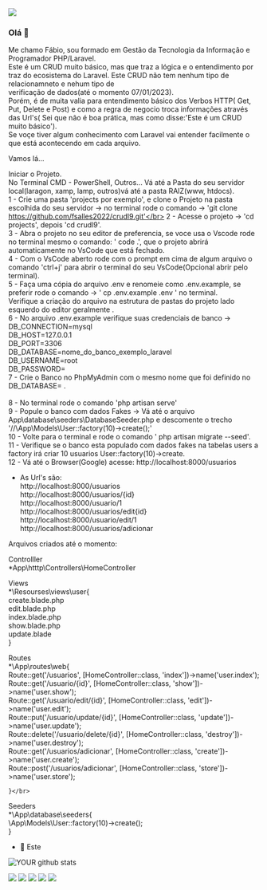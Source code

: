<img src="https://github.com/pr2tik1/pr2tik1/blob/master/IMAGE-NAME">

### Olá 👋
 
Me chamo Fábio, sou formado em Gestão da Tecnologia da Informação e Programador PHP/Laravel.</br>
Este é um CRUD muito básico, mas que traz a lógica e o entendimento por traz do ecosistema do Laravel. Este CRUD não tem nenhum tipo de relacionamneto e nehum tipo de</br> verificação de dados(até o momento 07/01/2023).</br>
Porém, é de muita valia para entendimento básico dos Verbos HTTP( Get, Put, Delete e Post) e como a regra de negocio troca informações através das Url's( Sei que não é boa prática, mas como disse:'Este é um CRUD muito básico').</br>
Se voçe tiver algum conhecimento com Laravel vai entender facilmente o que está acontecendo em cada arquivo.</br>

Vamos lá...</br>

Iniciar o Projeto.</br>
No Terminal CMD - PowerShell, Outros... Vá até a Pasta do seu servidor local(laragon, xamp, lamp, outros)vá até a pasta RAIZ(www, htdocs).</br>
1 - Crie uma pasta 'projects por exemplo', e clone o Projeto na pasta escolhida do seu servidor -> no terminal rode o comando -> 'git clone https://github.com/fsalles2022/crudl9.git'</br>
2 - Acesse o projeto -> 'cd projects', depois 'cd crudl9'.</br>
3 - Abra o projeto no seu editor de preferencia, se voce usa o Vscode rode no terminal mesmo o comando: ' code .', que o projeto abrirá automaticamente no VsCode que está fechado.</br>
4 - Com o VsCode aberto rode com o prompt em cima de algum arquivo o comando 'ctrl+j' para abrir o terminal do seu VsCode(Opcional abrir pelo terminal).</br>
5 - Faça uma cópia do arquivo .env e renomeie como .env.example, se preferir rode o comando -> ' cp .env.example .env ' no terminal.</br>
Verifique a criação do arquivo na estrutura de pastas do projeto lado esquerdo do editor geralmente .</br>
6 - No arquivo .env.example verifique suas credenciais de banco -> </br>
                        DB_CONNECTION=mysql</br>
                        DB_HOST=127.0.0.1</br>
                        DB_PORT=3306</br>
                        DB_DATABASE=nome_do_banco_exemplo_laravel</br>
                        DB_USERNAME=root</br>
                        DB_PASSWORD=</br>
7 - Crie o Banco no PhpMyAdmin com o mesmo nome que foi definido no DB_DATABASE= .</br>                    
8 - No terminal rode o comando 'php artisan serve' </br>
9 - Popule o banco com dados Fakes -> Vá até o arquivo App\database\seeders\DatabaseSeeder.php e descomente o trecho '//\App\Models\User::factory(10)->create();'</br>
10 - Volte para o terminal e rode o comando ' php artisan migrate --seed'.</br>
11 - Verifique se o banco esta populado com dados fakes na tabelas users a factory irá criar 10 usuarios User::factory(10)->create.</br>
12 - Vá até o Browser(Google) acesse: http://localhost:8000/usuarios</br>

* As Url's são:</br>
http://localhost:8000/usuarios</br>
http://localhost:8000/usuarios/{id}</br>
http://localhost:8000/usuario/1</br>
http://localhost:8000/usuarios/edit{id}</br>
http://localhost:8000/usuario/edit/1</br>
http://localhost:8000/usuarios/adicionar</br>


Arquivos criados até o momento:</br>

Controlller</br>
*App\htttp\Controllers\HomeController</br>

Views</br>
*\Resourses\views\user{</br>
    create.blade.php</br>
    edit.blade.php</br>
    index.blade.php</br>
    show.blade.php</br>
    update.blade</br>
    }</br>

Routes   </br>
*\App\routes\web{</br>
Route::get('/usuarios', [HomeController::class, 'index'])->name('user.index');</br>
Route::get('/usuario/{id}', [HomeController::class, 'show'])->name('user.show');</br>
Route::get('/usuario/edit/{id}', [HomeController::class, 'edit'])->name('user.edit');</br>
Route::put('/usuario/update/{id}', [HomeController::class, 'update'])->name('user.update');</br>
Route::delete('/usuario/delete/{id}', [HomeController::class, 'destroy'])->name('user.destroy');</br>
Route::get('/usuarios/adicionar', [HomeController::class, 'create'])->name('user.create');</br>
Route::post('/usuarios/adicionar', [HomeController::class, 'store'])->name('user.store');</br>

    }</br>

Seeders</br>
*\App\database\seeders{</br>
\App\Models\User::factory(10)->create();</br>
 }</br>


- 🤝 Este 

![YOUR github stats](https://github-readme-stats.vercel.app/api?username=fsalles2022)</br>

[<img src="https://img.shields.io/badge/twitter-%231DA1F2.svg?&style=for-the-badge&logo=twitter&logoColor=white" />](https://twitter.com/USERNAME) [<img src="https://img.shields.io/badge/medium-%2312100E.svg?&style=for-the-badge&logo=medium&logoColor=white" />](https://medium.com/USERNAME)  [<img src="https://img.shields.io/badge/linkedin-%230077B5.svg?&style=for-the-badge&logo=linkedin&logoColor=white" />](https://www.linkedin.com/in/https://www.linkedin.com/in/fabio-salles-47a85988//) [<img src = "https://img.shields.io/badge/instagram-%23E4405F.svg?&style=for-the-badge&logo=instagram&logoColor=white">](https://www.instagram.com/USERNAME/) [<img src = "https://img.shields.io/badge/facebook-%231877F2.svg?&style=for-the-badge&logo=facebook&logoColor=white">](https://www.facebook.com/USERNAME)